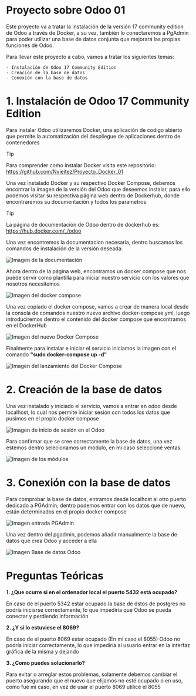 # Proyecto sobre Odoo 01

Este proyecto va a tratar la instalación de la versión 17 community edition de Odoo a través de Docker, a su vez, también lo conectaremos a PgAdmin para poder utilizar una base de datos conjunta que mejorará las propias funciones de Odoo.

Para llevar este proyecto a cabo, vamos a tratar los siguientes temas:

    - Instalación de Odoo 17 Community Edition
    - Creación de la base de datos
    - Conexión con la base de datos
    
# 1. Instalación de Odoo 17 Community Edition

Para instalar Odoo utilizaremos Docker, una aplicación de codigo abierto que permite la automatización del despliegue de aplicaciones dentro de contenedores

> [!TIP]
> Para comprender como instalar Docker visita este repositorio: https://github.com/Nvieitez/Proyecto_Docker_01

Una vez instalado Docker y su respectivo Docker Compose, debemos encontrar la imagen de la versión del Odoo que deseemos instalar, para ello podemos visitar su respectiva página web dentro de Dockerhub, donde encontraremos su documentación y todos los parametros

> [!TIP]
> La página de documentación de Odoo dentro de dockerhub es: https://hub.docker.com/_/odoo

Una vez encontremos la documentacion necesaria, dentro buscamos los comandos de instalación de la versión deseada:

![Imagen de la documentación](/Images/01.png)

Ahora dentro de la página web, encontramos un docker compose que nos puede servir como plantilla para iniciar nuestro servicio con los valores que nosotros necesitemos

![Imagen del docker compose](/Images/02.png)

Una vez copiado el docker compose, vamos a crear de manera local desde la consola de comandos nuestro nuevo archivo docker-compose.yml, luego introduciremos dentro el contenido del docker compose que encontramos en el DockerHub

![Imagen del nuevo Docker Compose](/Images/03.png)

Finalmente para instalar e iniciar el servicio iniciamos la imagen con el comando **"sudo docker-compose up -d"**

![Imagen del lanzamiento del Docker Compose](/Images/04.png)

# 2. Creación de la base de datos

Una vez instalado y iniciado el servicio, vamos a entrar en odoo desde localhost, lo cual nos permite iniciar sesión con todos los datos que pusimos en el propio docker compose

![Imagen de inicio de sesión en el Odoo](/Images/05.png)

Para confirmar que se cree correctamente la base de datos, una vez estemos dentro selecionamos un módulo, en mi caso seleccioné ventas

![Imagen de los módulos](/Images/06.png)

# 3. Conexión con la base de datos

Para comprobar la base de datos, entramos desde localhost al otro puerto dedicado a PGAdmin, dentro podemos entrar con los datos que de nuevo, están determinados en el propio docker compose

![Imagen entrada PGAdmin](/Images/07.png)

Una vez dentro del pgadmin, podemos añadir manualmente la base de datos que crea Odoo y acceder a ella

![Imagen Base de datos Odoo](/Images/08.png)

# Preguntas Teóricas

**1. ¿Que ocurre si en el ordenador local el puerto 5432 está ocupado?**

En caso de el puerto 5342 estar ocupado la base de dstos de postgres no podría iniciarse correctamente, lo que impediría que Odoo se pueda conectar y perdiendo información

**2. ¿Y si lo estuviese el 8069?**

En caso de el puerto 8069 estar ocupado (En mi caso el 8055) Odoo no podría iniciar correctamente, lo que impediría al usuario entrar en la interfaz gráfica de la misma y dejando 

**3. ¿Como puedes solucionarlo?**

Para evitar o arreglar estos problemas, solamente debemos cambiar el puerto asegurando que el nuevo que elijamos no esté ocupado o en uso, como fué mi caso, en vez de usar el puerto 8069 utilicé el 8055
